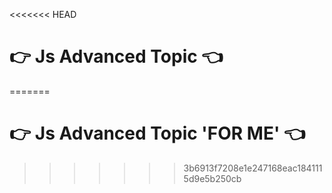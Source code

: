 <<<<<<< HEAD
# 👉 Js Advanced Topic 👈
=======
# 👉 Js Advanced Topic 'FOR ME' 👈
>>>>>>> 3b6913f7208e1e247168eac1841115d9e5b250cb
